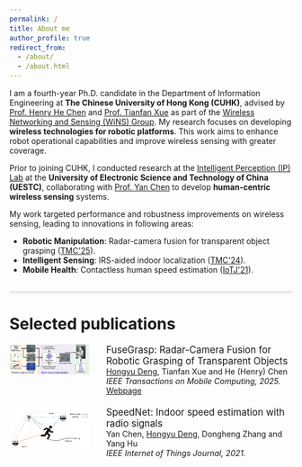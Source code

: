 ```yaml
---
permalink: /
title: About me
author_profile: true
redirect_from: 
  - /about/
  - /about.html
---
```


I am a fourth-year Ph.D. candidate in the Department of Information Engineering at **The Chinese University of Hong Kong (CUHK)**, advised by  [Prof. Henry He Chen](https://www.ie.cuhk.edu.hk/faculty/Chen-He-Henry/) and [Prof. Tianfan Xue](https://tianfan.info/) as part of the [Wireless Networking and Sensing (WiNS) Group](http://iiotc.ie.cuhk.edu.hk/). My research focuses on developing **wireless technologies for robotic platforms**. This work aims to enhance robot operational capabilities and improve wireless sensing with greater coverage.

Prior to joining CUHK, I conducted research at the [Intelligent Perception (IP) Lab](https://ustc-ip-lab.github.io/) at the **University of Electronic Science and Technology of China (UESTC)**, collaborating with [Prof. Yan Chen](https://scholar.google.com/citations?hl=en-EN&user=MVOCn1AAAAAJ) to develop **human-centric wireless sensing** systems. 

My work targeted performance and robustness improvements on wireless sensing, leading to innovations in following areas:

- **Robotic Manipulation**: Radar-camera fusion for transparent object grasping ([TMC'25](https://ieeexplore.ieee.org/document/10909339)).
- **Intelligent Sensing**: IRS-aided indoor localization ([TMC'24](https://ieeexplore.ieee.org/abstract/document/10557701)).
- **Mobile Health**: Contactless human speed estimation ([IoTJ'21](https://ieeexplore.ieee.org/abstract/document/9187251)).


<hr style="border: none; height: 2px; background-color: #ddd; box-shadow: 0 2px 5px rgba(0,0,0,.1); margin: 30px 0;">

Selected publications
======

<div style="display: flex; align-items: flex-start; margin-bottom: 20px;">
  <div style="width: 30%; margin-right: 30px;">
    <img src="../images/papers/fusegrasp.png" style="max-width:100%; height:auto;">  
  </div>
  <div style="width: 70%;">
    <p style="font-size: 1.2em; margin: 0;">FuseGrasp: Radar-Camera Fusion for Robotic Grasping of Transparent Objects<br></p>
    <p style="margin: 0;"><u>Hongyu Deng</u>, Tianfan Xue and He (Henry) Chen<br></p>
    <p style="margin: 0;"><em>IEEE Transactions on Mobile Computing, 2025.</em><br></p>
    <p style="margin: 0;"><a href="https://eehydeng.github.io/fusegrasp/">Webpage</a></p>
  </div>
</div>


<div style="display: flex; align-items: flex-start; margin-bottom: 20px;">
  <div style="width: 30%; margin-right: 30px;">
    <img src="../images/papers/speednet.png" style="max-width:100%; height:auto;">  
  </div>
  <div style="width: 70%;">
    <p style="font-size: 1.2em; margin: 0;">SpeedNet: Indoor speed estimation with radio signals<br></p>
    <p style="margin: 0;">Yan Chen, <u>Hongyu Deng</u>, Dongheng Zhang and Yang Hu<br></p>
    <p style="margin: 0;"><em>IEEE Internet of Things Journal, 2021.</em><br></p>
    <!-- <p style="margin: 0;"><a href="">Project</a></p> -->
  </div>
</div>
